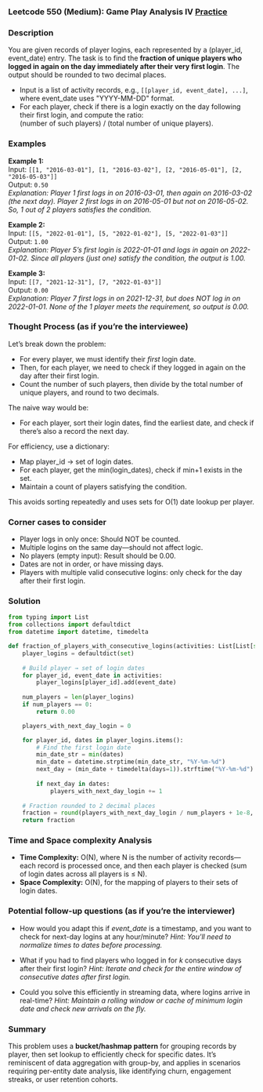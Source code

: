 ### Leetcode 550 (Medium): Game Play Analysis IV [Practice](https://leetcode.com/problems/game-play-analysis-iv)

### Description  
You are given records of player logins, each represented by a (player_id, event_date) entry. The task is to find the **fraction of unique players who logged in again on the day immediately after their very first login**. The output should be rounded to two decimal places.

- Input is a list of activity records, e.g., `[[player_id, event_date], ...]`, where event_date uses "YYYY-MM-DD" format.
- For each player, check if there is a login exactly on the day following their first login, and compute the ratio:  
  (number of such players) / (total number of unique players).

### Examples  

**Example 1:**  
Input: `[[1, "2016-03-01"], [1, "2016-03-02"], [2, "2016-05-01"], [2, "2016-05-03"]]`  
Output: `0.50`  
*Explanation: Player 1 first logs in on 2016-03-01, then again on 2016-03-02 (the next day). Player 2 first logs in on 2016-05-01 but not on 2016-05-02. So, 1 out of 2 players satisfies the condition.*

**Example 2:**  
Input: `[[5, "2022-01-01"], [5, "2022-01-02"], [5, "2022-01-03"]]`  
Output: `1.00`  
*Explanation: Player 5’s first login is 2022-01-01 and logs in again on 2022-01-02. Since all players (just one) satisfy the condition, the output is 1.00.*

**Example 3:**  
Input: `[[7, "2021-12-31"], [7, "2022-01-03"]]`  
Output: `0.00`  
*Explanation: Player 7 first logs in on 2021-12-31, but does NOT log in on 2022-01-01. None of the 1 player meets the requirement, so output is 0.00.*

### Thought Process (as if you’re the interviewee)  
Let’s break down the problem:

- For every player, we must identify their *first* login date.
- Then, for each player, we need to check if they logged in again on the day after their first login.
- Count the number of such players, then divide by the total number of unique players, and round to two decimals.

The naive way would be:
- For each player, sort their login dates, find the earliest date, and check if there’s also a record the next day.

For efficiency, use a dictionary:
- Map player_id → set of login dates.
- For each player, get the min(login_dates), check if min+1 exists in the set.
- Maintain a count of players satisfying the condition.

This avoids sorting repeatedly and uses sets for O(1) date lookup per player.

### Corner cases to consider  
- Player logs in only once: Should NOT be counted.
- Multiple logins on the same day—should not affect logic.
- No players (empty input): Result should be 0.00.
- Dates are not in order, or have missing days.
- Players with multiple valid consecutive logins: only check for the day after their first login.

### Solution

```python
from typing import List
from collections import defaultdict
from datetime import datetime, timedelta

def fraction_of_players_with_consecutive_logins(activities: List[List[str]]) -> float:
    player_logins = defaultdict(set)
    
    # Build player → set of login dates
    for player_id, event_date in activities:
        player_logins[player_id].add(event_date)
    
    num_players = len(player_logins)
    if num_players == 0:
        return 0.00

    players_with_next_day_login = 0

    for player_id, dates in player_logins.items():
        # Find the first login date
        min_date_str = min(dates)
        min_date = datetime.strptime(min_date_str, "%Y-%m-%d")
        next_day = (min_date + timedelta(days=1)).strftime("%Y-%m-%d")
        
        if next_day in dates:
            players_with_next_day_login += 1
    
    # Fraction rounded to 2 decimal places
    fraction = round(players_with_next_day_login / num_players + 1e-8, 2)
    return fraction
```

### Time and Space complexity Analysis  

- **Time Complexity:** O(N), where N is the number of activity records—each record is processed once, and then each player is checked (sum of login dates across all players is ≤ N).
- **Space Complexity:** O(N), for the mapping of players to their sets of login dates.

### Potential follow-up questions (as if you’re the interviewer)  

- How would you adapt this if *event_date* is a timestamp, and you want to check for next-day logins at any hour/minute?
  *Hint: You'll need to normalize times to dates before processing.*

- What if you had to find players who logged in for *k* consecutive days after their first login?
  *Hint: Iterate and check for the entire window of consecutive dates after first login.*

- Could you solve this efficiently in streaming data, where logins arrive in real-time?
  *Hint: Maintain a rolling window or cache of minimum login date and check new arrivals on the fly.*

### Summary
This problem uses a **bucket/hashmap pattern** for grouping records by player, then set lookup to efficiently check for specific dates. It’s reminiscent of data aggregation with group-by, and applies in scenarios requiring per-entity date analysis, like identifying churn, engagement streaks, or user retention cohorts.